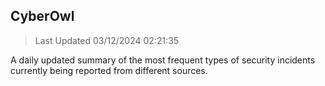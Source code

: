 ## CyberOwl 
> Last Updated 03/12/2024 02:21:35 


A daily updated summary of the most frequent types of security incidents currently being reported from different sources.

